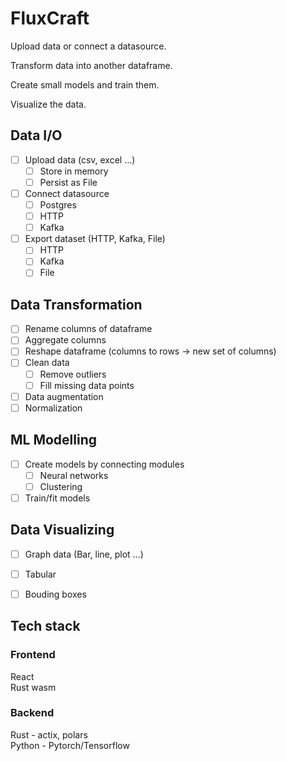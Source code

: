 # FluxCraft

Upload data or connect a datasource.

Transform data into another dataframe.

Create small models and train them.

Visualize the data. 

## Data I/O
- [ ] Upload data (csv, excel ...)
  - [ ] Store in memory
  - [ ] Persist as File
- [ ] Connect datasource
  - [ ] Postgres
  - [ ] HTTP
  - [ ] Kafka
- [ ] Export dataset (HTTP, Kafka, File)
  - [ ] HTTP
  - [ ] Kafka
  - [ ] File

## Data Transformation
- [ ] Rename columns of dataframe
- [ ] Aggregate columns
- [ ] Reshape dataframe (columns to rows -> new set of columns)
- [ ] Clean data
  - [ ] Remove outliers
  - [ ] Fill missing data points
- [ ] Data augmentation
- [ ] Normalization

## ML Modelling
- [ ] Create models by connecting modules
  - [ ] Neural networks
  - [ ] Clustering
- [ ] Train/fit models

## Data Visualizing
- [ ] Graph data (Bar, line, plot ...)
- [ ] Tabular
- [ ] Bouding boxes


## Tech stack
### Frontend
React<br>
Rust wasm

### Backend
Rust - actix, polars<br>
Python - Pytorch/Tensorflow